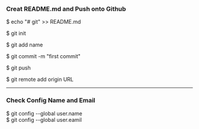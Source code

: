 
<h3>Creat README.md and Push onto Github</h3>
$ echo "# git" >> README.md

$ git init

$ git add name

$ git commit -m "first commit"

$ git push 

$ git remote add origin URL

<hr>

<h3>Check Config Name and Email</h3>

$ git config --global user.name  
$ git config --global user.eamil  





